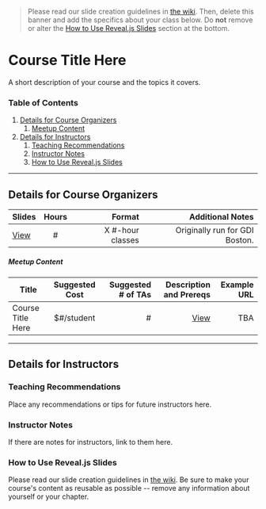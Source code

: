 > Please read our slide creation guidelines in [the wiki](https://github.com/girldevelopit/gdi-slides-template/wiki). Then, delete this banner and add the specifics about your class below. Do **not** remove or alter the [How to Use Reveal.js Slides](#how-to-use-reveal-js-slides) section at the bottom.

# Course Title Here

A short description of your course and the topics it covers.

### Table of Contents
1. [Details for Course Organizers](#details-for-course-organizers)
    1. [Meetup Content](#meetup-content)
2. [Details for Instructors](#details-for-instructors)
    1. [Teaching Recommendations](#teaching-recommendations)
    2. [Instructor Notes](#instructor-notes)
    3. [How to Use Reveal.js Slides](#how-to-use-reveal-js-slides)


---


## Details for Course Organizers

| Slides | Hours | Format | Additional Notes |
| ----- |:-----:| -----:| -----:|
| [View](https://gdiboston.github.io/gdi-slides-template-boston) | # | X #-hour classes | Originally run for GDI Boston. |


##### Meetup Content

| Title | Suggested Cost | Suggested # of TAs | Description and Prereqs | Example URL |
| ----- |:-----:| -----:| -----:| -----:|
| Course Title Here | $#/student | # | [View](documentation/meetup-description.md) | TBA |


---

## Details for Instructors

### Teaching Recommendations
Place any recommendations or tips for future instructors here.

### Instructor Notes
If there are notes for instructors, link to them here.

### How to Use Reveal.js Slides
Please read our slide creation guidelines in [the wiki](https://github.com/girldevelopit/gdi-slides-template/wiki). Be sure to make your course's content as reusable as possible -- remove any information about yourself or your chapter.